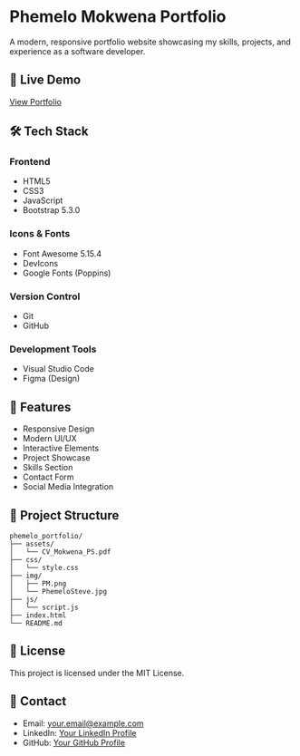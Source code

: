 # Phemelo Mokwena Portfolio

A modern, responsive portfolio website showcasing my skills, projects, and experience as a software developer.

## 🚀 Live Demo
[View Portfolio](https://phemelo-portfolio.netlify.app/) <!-- Update with your actual URL -->

## 🛠️ Tech Stack

### Frontend
- HTML5
- CSS3
- JavaScript
- Bootstrap 5.3.0

### Icons & Fonts
- Font Awesome 5.15.4
- DevIcons
- Google Fonts (Poppins)

### Version Control
- Git
- GitHub

### Development Tools
- Visual Studio Code
- Figma (Design)

## 🎯 Features
- Responsive Design
- Modern UI/UX
- Interactive Elements
- Project Showcase
- Skills Section
- Contact Form
- Social Media Integration

## 📂 Project Structure
```
phemelo_portfolio/
├── assets/
│   └── CV_Mokwena_PS.pdf
├── css/
│   └── style.css
├── img/
│   ├── PM.png
│   └── PhemeloSteve.jpg
├── js/
│   └── script.js
├── index.html
└── README.md
```

## 📝 License
This project is licensed under the MIT License.

## 📧 Contact
- Email: your.email@example.com
- LinkedIn: [Your LinkedIn Profile](https://linkedin.com/in/phemelomokwena)
- GitHub: [Your GitHub Profile](https://github.com/phemelosteve)
